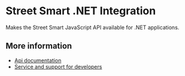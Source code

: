 # Street Smart .NET Integration

Makes the Street Smart JavaScript API available for .NET applications.

## More information

- [Api documentation](https://www.cyclomedia.com/us/service-and-support-for-developers/api-documentation)
- [Service and support for developers](https://www.cyclomedia.com/us/service-and-support-for-developers)
